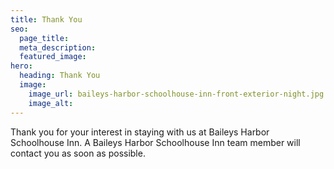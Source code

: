 ```yaml
---
title: Thank You
seo:
  page_title:
  meta_description:
  featured_image:
hero:
  heading: Thank You
  image:
    image_url: baileys-harbor-schoolhouse-inn-front-exterior-night.jpg
    image_alt:
---
```


Thank you for your interest in staying with us at Baileys Harbor Schoolhouse Inn. A Baileys Harbor Schoolhouse Inn team member will contact you as soon as possible.

